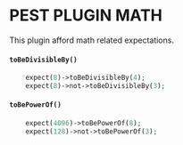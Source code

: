 # PEST PLUGIN MATH

This plugin afford math related expectations.

#### `toBeDivisibleBy()`
```php
    expect(8)->toBeDivisibleBy(4);
    expect(8)->not->toBeDivisibleBy(3);
```

#### `toBePowerOf()`
```php
    expect(4096)->toBePowerOf(8);
    expect(128)->not->toBePowerOf(3);
```
